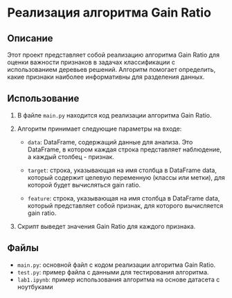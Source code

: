 # Реализация алгоритма Gain Ratio

## Описание

Этот проект представляет собой реализацию алгоритма Gain Ratio для оценки важности признаков в задачах классификации с
использованием деревьев решений. Алгоритм помогает определить, какие признаки наиболее информативны для разделения
данных.

## Использование

1. В файле `main.py` находится код реализации алгоритма Gain Ratio.
2. Алгоритм принимает следующие параметры на входе:
    - `data`: DataFrame, содержащий данные для анализа. Это DataFrame, в котором каждая строка представляет наблюдение,
      а каждый столбец - признак.
    - `target`: строка, указывающая на имя столбца в DataFrame data, который содержит целевую переменную (классы или
      метки), для которой будет вычисляться gain ratio.

   - `feature`: строка, указывающая на имя столбца в DataFrame data, который представляет собой признак, для которого
     вычисляется gain ratio.

3. Скрипт выведет значения Gain Ratio для каждого признака.

## Файлы

- `main.py`: основной файл с кодом реализации алгоритма Gain Ratio.
- `test.py`: пример файла с данными для тестирования алгоритма.
- `lab1.ipynb`: пример использования алгоритма на основе датасета с ноутбуками

